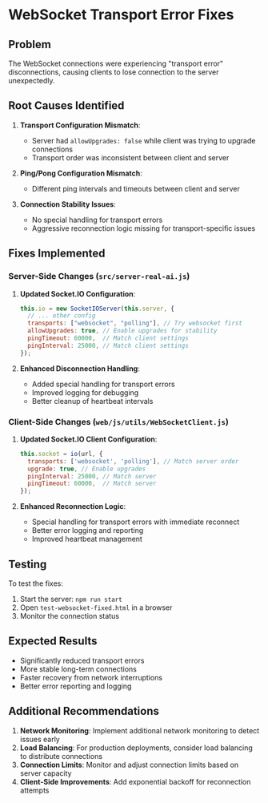 # WebSocket Transport Error Fixes

## Problem
The WebSocket connections were experiencing "transport error" disconnections, causing clients to lose connection to the server unexpectedly.

## Root Causes Identified

1. **Transport Configuration Mismatch**: 
   - Server had `allowUpgrades: false` while client was trying to upgrade connections
   - Transport order was inconsistent between client and server

2. **Ping/Pong Configuration Mismatch**:
   - Different ping intervals and timeouts between client and server

3. **Connection Stability Issues**:
   - No special handling for transport errors
   - Aggressive reconnection logic missing for transport-specific issues

## Fixes Implemented

### Server-Side Changes (`src/server-real-ai.js`)

1. **Updated Socket.IO Configuration**:
   ```javascript
   this.io = new SocketIOServer(this.server, {
     // ... other config
     transports: ["websocket", "polling"], // Try websocket first
     allowUpgrades: true, // Enable upgrades for stability
     pingTimeout: 60000,  // Match client settings
     pingInterval: 25000, // Match client settings
   });
   ```

2. **Enhanced Disconnection Handling**:
   - Added special handling for transport errors
   - Improved logging for debugging
   - Better cleanup of heartbeat intervals

### Client-Side Changes (`web/js/utils/WebSocketClient.js`)

1. **Updated Socket.IO Client Configuration**:
   ```javascript
   this.socket = io(url, {
     transports: ['websocket', 'polling'], // Match server order
     upgrade: true, // Enable upgrades
     pingInterval: 25000, // Match server
     pingTimeout: 60000,  // Match server
   });
   ```

2. **Enhanced Reconnection Logic**:
   - Special handling for transport errors with immediate reconnect
   - Better error logging and reporting
   - Improved heartbeat management

## Testing

To test the fixes:
1. Start the server: `npm run start`
2. Open `test-websocket-fixed.html` in a browser
3. Monitor the connection status

## Expected Results

- Significantly reduced transport errors
- More stable long-term connections
- Faster recovery from network interruptions
- Better error reporting and logging

## Additional Recommendations

1. **Network Monitoring**: Implement additional network monitoring to detect issues early
2. **Load Balancing**: For production deployments, consider load balancing to distribute connections
3. **Connection Limits**: Monitor and adjust connection limits based on server capacity
4. **Client-Side Improvements**: Add exponential backoff for reconnection attempts